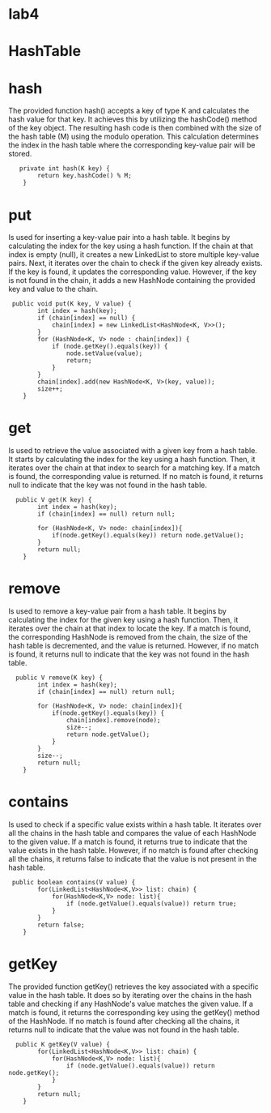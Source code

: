 # lab4
# HashTable
# hash
The provided function hash() accepts a key of type K and calculates the hash value for that key. It achieves this by utilizing the hashCode() method of the key object. The resulting hash code is then combined with the size of the hash table (M) using the modulo operation. This calculation determines the index in the hash table where the corresponding key-value pair will be stored.
```
   private int hash(K key) {
        return key.hashCode() % M;
    }
```
# put
Is used for inserting a key-value pair into a hash table. It begins by calculating the index for the key using a hash function. If the chain at that index is empty (null), it creates a new LinkedList to store multiple key-value pairs. Next, it iterates over the chain to check if the given key already exists. If the key is found, it updates the corresponding value. However, if the key is not found in the chain, it adds a new HashNode containing the provided key and value to the chain.
```
 public void put(K key, V value) {
        int index = hash(key);
        if (chain[index] == null) {
            chain[index] = new LinkedList<HashNode<K, V>>();
        }
        for (HashNode<K, V> node : chain[index]) {
            if (node.getKey().equals(key)) {
                node.setValue(value);
                return;
            }
        }
        chain[index].add(new HashNode<K, V>(key, value));
        size++;
    }
```
# get
Is used to retrieve the value associated with a given key from a hash table. It starts by calculating the index for the key using a hash function. Then, it iterates over the chain at that index to search for a matching key. If a match is found, the corresponding value is returned. If no match is found, it returns null to indicate that the key was not found in the hash table.
```
  public V get(K key) {
        int index = hash(key);
        if (chain[index] == null) return null;

        for (HashNode<K, V> node: chain[index]){
            if(node.getKey().equals(key)) return node.getValue();
        }
        return null;
    }
```
# remove
Is used to remove a key-value pair from a hash table. It begins by calculating the index for the given key using a hash function. Then, it iterates over the chain at that index to locate the key. If a match is found, the corresponding HashNode is removed from the chain, the size of the hash table is decremented, and the value is returned. However, if no match is found, it returns null to indicate that the key was not found in the hash table.
```
  public V remove(K key) {
        int index = hash(key);
        if (chain[index] == null) return null;

        for (HashNode<K, V> node: chain[index]){
            if(node.getKey().equals(key)) {
                chain[index].remove(node);
                size--;
                return node.getValue();
            }
        }
        size--;
        return null;
    }
```
# contains
Is used to check if a specific value exists within a hash table. It iterates over all the chains in the hash table and compares the value of each HashNode to the given value. If a match is found, it returns true to indicate that the value exists in the hash table. However, if no match is found after checking all the chains, it returns false to indicate that the value is not present in the hash table.
```
 public boolean contains(V value) {
        for(LinkedList<HashNode<K,V>> list: chain) {
            for(HashNode<K,V> node: list){
                if (node.getValue().equals(value)) return true;
            }
        }
        return false;
    }
```
# getKey

The provided function getKey() retrieves the key associated with a specific value in the hash table. It does so by iterating over the chains in the hash table and checking if any HashNode's value matches the given value. If a match is found, it returns the corresponding key using the getKey() method of the HashNode. If no match is found after checking all the chains, it returns null to indicate that the value was not found in the hash table.
```
  public K getKey(V value) {
        for(LinkedList<HashNode<K,V>> list: chain) {
            for(HashNode<K,V> node: list){
                if (node.getValue().equals(value)) return node.getKey();
            }
        }
        return null;
    }
```
